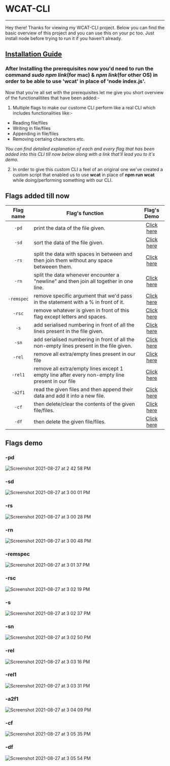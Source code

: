 # WCAT-CLI
----------

Hey there!
Thanks for viewing my WCAT-CLI project. Below you can find the basic overview of this project and you can use this on your pc too.
Just install node before trying to run it if you haven't already.

## [Installation Guide](https://docs.npmjs.com/downloading-and-installing-node-js-and-npm)
### After Installing the prerequisites now you'd need to run the command _sudo npm link_(for mac) & _npm link_(for other OS) in order to be able to use 'wcat' in place of 'node index.js'.

Now that you're all set with the prerequisites let me give you short overview of the functionalitites that have been added:-

1. Multiple flags to make our custome CLI perform like a real CLI which includes functionalities like:-
* Reading file/files
* Writing in file/files
* Appending in file/files
* Removing certaing characters
etc.

*_You can find detailed explanation of each and every flag that has been added into this CLI till now below along with a link that'll lead you to it's demo._*


2. In order to give this custom CLI a feel of an original one we've created a custom script that enabled us to use **wcat** in place of **npm run wcat** while doing/performing something with our CLI.



## Flags added till now

Flag name | Flag's function | Flag's Demo
:---: | --- | :---:
`-pd` | print the data of the file given. | [Click here](https://github.com/PIYUSH-01/WCAT-CLI/blob/main/README.md/#-pd)
`-sd` | sort the data of the file given. | [Click here](https://github.com/PIYUSH-01/WCAT-CLI/blob/main/README.md/#-sd)
`-rs` | split the data with spaces in between and then join them without any space betweeen them. | [Click here](https://github.com/PIYUSH-01/WCAT-CLI/blob/main/README.md/#-rs)
`-rn` | split the data whenever encounter a "newline" and then join all together in one line. | [Click here](https://github.com/PIYUSH-01/WCAT-CLI/blob/main/README.md/#-rn)
`-remspec` | remove specific argument that we'd pass in the statement with a % in front of it. | [Click here](https://github.com/PIYUSH-01/WCAT-CLI/blob/main/README.md/#-remspec)
`-rsc` | remove whatever is given in front of this flag except letters and spaces. | [Click here](https://github.com/PIYUSH-01/WCAT-CLI/blob/main/README.md/#-rsc)
`-s` | add serialised numbering in front of all the lines present in the file given. | [Click here](https://github.com/PIYUSH-01/WCAT-CLI/blob/main/README.md/#-s)
`-sn` | add serialised numbering in front of all the non-empty lines present in the file given. | [Click here](https://github.com/PIYUSH-01/WCAT-CLI/blob/main/README.md/#-sn)
`-rel` | remove all extra/empty lines present in our file | [Click here](https://github.com/PIYUSH-01/WCAT-CLI/blob/main/README.md/#-rel)
`-rel1` | remove all extra/empty lines except 1 empty line after every non-empty line present in our file | [Click here](https://github.com/PIYUSH-01/WCAT-CLI/blob/main/README.md/#-rel1)
`-a2f1` | read the given files and then append their data and add it into a new file. | [Click here](https://github.com/PIYUSH-01/WCAT-CLI/blob/main/README.md/#-a2f1)
`-cf` | then delete/clear the contents of the given file/files. | [Click here](https://github.com/PIYUSH-01/WCAT-CLI/blob/main/README.md/#-cf)
`-df` | then delete the given file/files. | [Click here](https://github.com/PIYUSH-01/WCAT-CLI/blob/main/README.md/#-df)


## Flags demo

<a name="-pd"></a>
### -pd
![Screenshot 2021-08-27 at 2 42 58 PM](https://user-images.githubusercontent.com/52041719/131103664-7c9cfc4a-633b-496c-9dce-20aa107199db.png)


<a name="-sd"></a>
### -sd
![Screenshot 2021-08-27 at 3 00 01 PM](https://user-images.githubusercontent.com/52041719/131107094-3a0840b7-287e-440e-b27d-d8c4e2dd9086.png)


<a name="-rs"></a>
### -rs
![Screenshot 2021-08-27 at 3 00 28 PM](https://user-images.githubusercontent.com/52041719/131107230-292384b4-f6a6-4e9e-b6ae-6428c49f3a0a.png)


<a name="-rn"></a>
### -rn
![Screenshot 2021-08-27 at 3 00 48 PM](https://user-images.githubusercontent.com/52041719/131107286-72f42666-7b7e-43af-ba6c-b644b527fa3a.png)


<a name="-remspec"></a>
### -remspec
![Screenshot 2021-08-27 at 3 01 37 PM](https://user-images.githubusercontent.com/52041719/131107430-fcdf3746-b10b-444e-9e0c-5b211a1e95a9.png)


<a name="-rsc"></a>
### -rsc
![Screenshot 2021-08-27 at 3 02 19 PM](https://user-images.githubusercontent.com/52041719/131107508-106b2fb1-06bd-4d52-988c-d3cf5e7b25be.png)


<a name="-s"></a>
### -s
![Screenshot 2021-08-27 at 3 02 37 PM](https://user-images.githubusercontent.com/52041719/131107580-2a8f52c2-a847-4773-85ca-b9c477b94c65.png)


<a name="-sn"></a>
### -sn
![Screenshot 2021-08-27 at 3 02 50 PM](https://user-images.githubusercontent.com/52041719/131107640-b1665f8e-0e6d-406d-8c84-44ba7e696b0e.png)


<a name="-rel"></a>
### -rel
![Screenshot 2021-08-27 at 3 03 16 PM](https://user-images.githubusercontent.com/52041719/131107778-238ef1e5-a2a6-40f5-8d12-cb725b4217f1.png)


<a name="-rel1"></a>
### -rel1
![Screenshot 2021-08-27 at 3 03 31 PM](https://user-images.githubusercontent.com/52041719/131107856-120ad06b-c82f-44ed-a36f-6dd69864d446.png)


<a name="-a2f1"></a>
### -a2f1
![Screenshot 2021-08-27 at 3 04 09 PM](https://user-images.githubusercontent.com/52041719/131107885-641005f2-bb90-4a65-a8b9-6cbe2656b283.png)


<a name="-cf"></a>
### -cf
![Screenshot 2021-08-27 at 3 05 35 PM](https://user-images.githubusercontent.com/52041719/131107938-094ec504-340d-4ac8-bde5-5bdb4bb0c01d.png)


<a name="-df"></a>
### -df
![Screenshot 2021-08-27 at 3 05 54 PM](https://user-images.githubusercontent.com/52041719/131107971-5d8c1e1a-cfb8-4c0c-922e-6e51b5f9ef5b.png)



